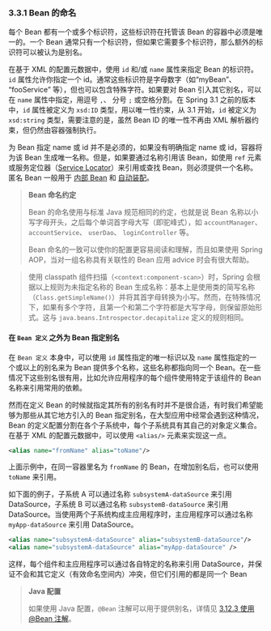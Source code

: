 ### 3.3.1 Bean 的命名

每个 Bean 都有一个或多个标识符，这些标识符在托管该 Bean 的容器中必须是唯一的。一个 Bean 通常只有一个标识符，但如果它需要多个标识符，那么额外的标识符可以被认为是别名。

在基于 XML 的配置元数据中，使用 `id` 和/或 `name` 属性来指定 Bean 的标识符。`id` 属性允许你指定一个 id。通常这些标识符是字母数字（如“myBean”、 “fooService” 等），但也可以包含特殊字符。如果要对 Bean 引入其它别名，可以在 `name` 属性中指定，用逗号 `,`、 分号 `;` 或空格分割。在 Spring 3.1 之前的版本中，`id` 属性被定义为 `xsd:ID` 类型，用以唯一性约束，从 3.1 开始，`id` 被定义为 `xsd:string` 类型，需要注意的是，虽然 Bean ID 的唯一性不再由 XML 解析器约束，但仍然由容器强制执行。

为 Bean 指定 name 或 id 并不是必须的，如果没有明确指定 name 或 id，容器将为该 Bean 生成唯一名称。但是，如果要通过名称引用该 Bean，如使用 `ref` 元素或服务定位器（[Service Locator](http://docs.spring.io/spring/docs/5.0.0.M4/spring-framework-reference/htmlsingle/#beans-servicelocator)）来引用或查找 Bean，则必须提供一个名称。匿名 Bean 一般用于 [内部 Bean](http://docs.spring.io/spring/docs/5.0.0.M4/spring-framework-reference/htmlsingle/#beans-inner-beans) 和 [自动装配](http://docs.spring.io/spring/docs/5.0.0.M4/spring-framework-reference/htmlsingle/#beans-factory-autowire)。

> **Bean 命名约定**
> 
> Bean 的命名使用与标准 Java 规范相同的约定，也就是说 Bean 名称以小写字母开头，之后每个单词首字母大写（即驼峰式），如 `accountManager`、 `accountService`、 `userDao`、 `loginController` 等。
> 
> Bean 命名的一致可以使你的配置更容易阅读和理解，而且如果使用 Spring AOP，当对一组名称具有关联性的 Bean 应用 advice 时会有很大帮助。

> 使用 classpath 组件扫描（`<context:component-scan>`）时，Spring 会根据以上规则为未指定名称的 Bean 生成名称：基本上是使用类的简写名称（`Class.getSimpleName()`）并将其首字母转换为小写。然而，在特殊情况下，如果有多个字符，且第一个和第二个字符都是大写字母，则保留原始形式。这与 `java.beans.Introspector.decapitalize` 定义的规则相同。

#### 在 `Bean 定义` 之外为 Bean 指定别名

在 `Bean 定义` 本身中，可以使用 `id` 属性指定的唯一标识以及 `name` 属性指定的一个或以上的别名来为 Bean 提供多个名称，这些名称都指向同一个 Bean。在一些情况下这些别名很有用，比如允许应用程序的每个组件使用特定于该组件的 Bean 名称来引用常用的依赖。

然而在定义 Bean 的时候就指定其所有的别名有时并不是很合适，有时我们希望能够为那些从其它地方引入的 Bean 指定别名，在大型应用中经常会遇到这种情况，Bean 的定义配置分割在各个子系统中，每个子系统具有其自己的对象定义集合。在基于 XML 的配置元数据中，可以使用 `<alias/>` 元素来实现这一点。

```xml
<alias name="fromName" alias="toName"/>
```

上面示例中，在同一容器里名为 `fromName` 的 Bean，在增加别名后，也可以使用 `toName` 来引用。

如下面的例子，子系统 A 可以通过名称 `subsystemA-dataSource` 来引用 DataSource，子系统 B 可以通过名称 `subsystemB-dataSource` 来引用 DataSource。当使用两个子系统构成主应用程序时，主应用程序可以通过名称 `myApp-dataSource` 来引用 DataSource。

```xml
<alias name="subsystemA-dataSource" alias="subsystemB-dataSource"/>
<alias name="subsystemA-dataSource" alias="myApp-dataSource" />
```

这样，每个组件和主应用程序可以通过各自特定的名称来引用 DataSource，并保证不会和其它定义（有效命名空间内）冲突，但它们引用的都是同一个 Bean

> **Java 配置**
>   
> 如果使用 Java 配置，`@Bean` 注解可以用于提供别名，详情见 [3.12.3 使用 @Bean 注解](http://docs.spring.io/spring/docs/5.0.0.M4/spring-framework-reference/htmlsingle/#beans-java-bean-annotation)。
  
